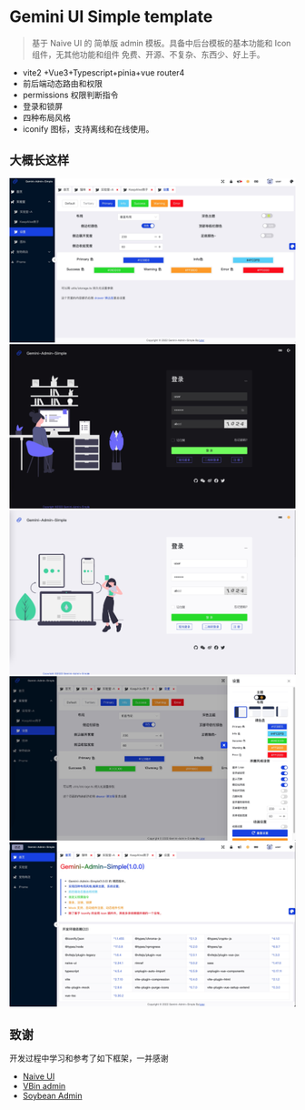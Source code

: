 # Gemini UI Simple template
> 基于 Naive UI 的 简单版 admin 模板。具备中后台模板的基本功能和 Icon 组件，无其他功能和组件
> 免费、开源、不复杂、东西少、好上手。

* vite2 +Vue3+Typescript+pinia+vue router4
* 前后端动态路由和权限
* permissions 权限判断指令
* 登录和锁屏
* 四种布局风格
* iconify 图标，支持离线和在线使用。


## 大概长这样
![界面效果](./docs/01.png "UI")
![界面效果](./docs/02.png "UI")
![界面效果](./docs/03.png "UI")
![界面效果](./docs/04.png "UI")
![界面效果](./docs/05.png "UI")

## 致谢
开发过程中学习和参考了如下框架，一并感谢

* <a href="https://www.naiveui.com/">Naive UI</a>
* <a href="https://vvbin.cn/next">VBin admin </a>
* <a href="https://github.com/honghuangdc/soybean-admin">Soybean Admin</a>